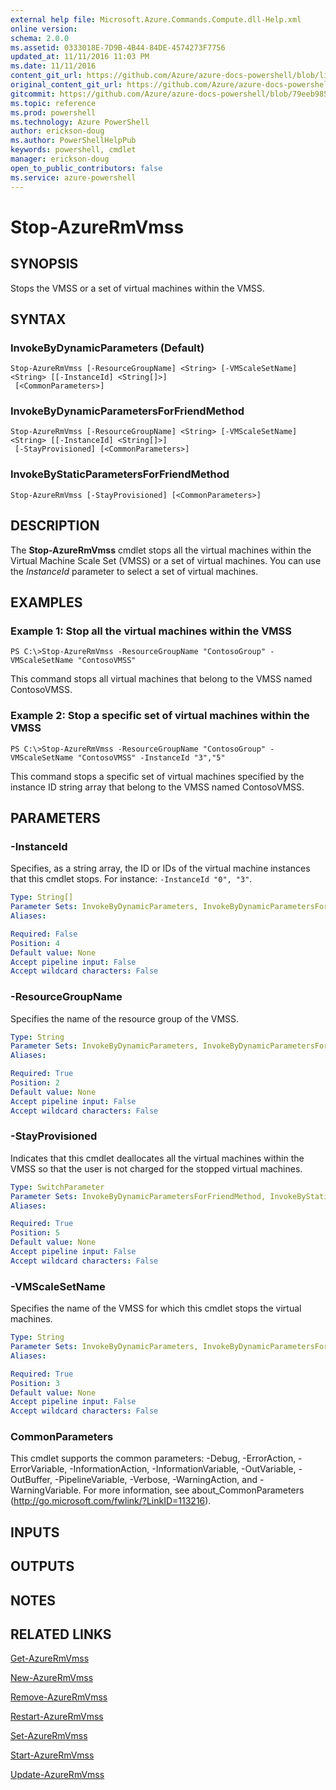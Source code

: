 ```yaml
---
external help file: Microsoft.Azure.Commands.Compute.dll-Help.xml
online version: 
schema: 2.0.0
ms.assetid: 0333018E-7D9B-4B44-84DE-4574273F7756
updated_at: 11/11/2016 11:03 PM
ms.date: 11/11/2016
content_git_url: https://github.com/Azure/azure-docs-powershell/blob/live/azureps-cmdlets-docs/ResourceManager/AzureRM.Compute/v2.1.0/Stop-AzureRmVmss.md
original_content_git_url: https://github.com/Azure/azure-docs-powershell/blob/live/azureps-cmdlets-docs/ResourceManager/AzureRM.Compute/v2.1.0/Stop-AzureRmVmss.md
gitcommit: https://github.com/Azure/azure-docs-powershell/blob/79eeb985ea480979357fb4695832a0c3d29a48bf/azureps-cmdlets-docs/ResourceManager/AzureRM.Compute/v2.1.0/Stop-AzureRmVmss.md
ms.topic: reference
ms.prod: powershell
ms.technology: Azure PowerShell
author: erickson-doug
ms.author: PowerShellHelpPub
keywords: powershell, cmdlet
manager: erickson-doug
open_to_public_contributors: false
ms.service: azure-powershell
---
```


# Stop-AzureRmVmss

## SYNOPSIS
Stops the VMSS or a set of virtual machines within the VMSS.

## SYNTAX

### InvokeByDynamicParameters (Default)
```
Stop-AzureRmVmss [-ResourceGroupName] <String> [-VMScaleSetName] <String> [[-InstanceId] <String[]>]
 [<CommonParameters>]
```

### InvokeByDynamicParametersForFriendMethod
```
Stop-AzureRmVmss [-ResourceGroupName] <String> [-VMScaleSetName] <String> [[-InstanceId] <String[]>]
 [-StayProvisioned] [<CommonParameters>]
```

### InvokeByStaticParametersForFriendMethod
```
Stop-AzureRmVmss [-StayProvisioned] [<CommonParameters>]
```

## DESCRIPTION
The **Stop-AzureRmVmss** cmdlet stops all the virtual machines within the Virtual Machine Scale Set (VMSS) or a set of virtual machines.
You can use the *InstanceId* parameter to select a set of virtual machines.

## EXAMPLES

### Example 1: Stop all the virtual machines within the VMSS
```
PS C:\>Stop-AzureRmVmss -ResourceGroupName "ContosoGroup" -VMScaleSetName "ContosoVMSS"
```

This command stops all virtual machines that belong to the VMSS named ContosoVMSS.

### Example 2: Stop a specific set of virtual machines within the VMSS
```
PS C:\>Stop-AzureRmVmss -ResourceGroupName "ContosoGroup" -VMScaleSetName "ContosoVMSS" -InstanceId "3","5"
```

This command stops a specific set of virtual machines specified by the instance ID string array that belong to the VMSS named ContosoVMSS.

## PARAMETERS

### -InstanceId
Specifies, as a string array, the ID or IDs of the virtual machine instances that this cmdlet stops.
For instance: `-InstanceId "0", "3"`.

```yaml
Type: String[]
Parameter Sets: InvokeByDynamicParameters, InvokeByDynamicParametersForFriendMethod
Aliases: 

Required: False
Position: 4
Default value: None
Accept pipeline input: False
Accept wildcard characters: False
```

### -ResourceGroupName
Specifies the name of the resource group of the VMSS.

```yaml
Type: String
Parameter Sets: InvokeByDynamicParameters, InvokeByDynamicParametersForFriendMethod
Aliases: 

Required: True
Position: 2
Default value: None
Accept pipeline input: False
Accept wildcard characters: False
```

### -StayProvisioned
Indicates that this cmdlet deallocates all the virtual machines within the VMSS so that the user is not charged for the stopped virtual machines.

```yaml
Type: SwitchParameter
Parameter Sets: InvokeByDynamicParametersForFriendMethod, InvokeByStaticParametersForFriendMethod
Aliases: 

Required: True
Position: 5
Default value: None
Accept pipeline input: False
Accept wildcard characters: False
```

### -VMScaleSetName
Specifies the name of the VMSS for which this cmdlet stops the virtual machines.

```yaml
Type: String
Parameter Sets: InvokeByDynamicParameters, InvokeByDynamicParametersForFriendMethod
Aliases: 

Required: True
Position: 3
Default value: None
Accept pipeline input: False
Accept wildcard characters: False
```

### CommonParameters
This cmdlet supports the common parameters: -Debug, -ErrorAction, -ErrorVariable, -InformationAction, -InformationVariable, -OutVariable, -OutBuffer, -PipelineVariable, -Verbose, -WarningAction, and -WarningVariable. For more information, see about_CommonParameters (http://go.microsoft.com/fwlink/?LinkID=113216).

## INPUTS

## OUTPUTS

## NOTES

## RELATED LINKS

[Get-AzureRmVmss](xref:ResourceManager/AzureRM.Compute/v2.1.0/Get-AzureRmVmss.md)

[New-AzureRmVmss](xref:ResourceManager/AzureRM.Compute/v2.1.0/New-AzureRmVmss.md)

[Remove-AzureRmVmss](xref:ResourceManager/AzureRM.Compute/v2.1.0/Remove-AzureRmVmss.md)

[Restart-AzureRmVmss](xref:ResourceManager/AzureRM.Compute/v2.1.0/Restart-AzureRmVmss.md)

[Set-AzureRmVmss](xref:ResourceManager/AzureRM.Compute/v2.1.0/Set-AzureRmVmss.md)

[Start-AzureRmVmss](xref:ResourceManager/AzureRM.Compute/v2.1.0/Start-AzureRmVmss.md)

[Update-AzureRmVmss](xref:ResourceManager/AzureRM.Compute/v2.1.0/Update-AzureRmVmss.md)


